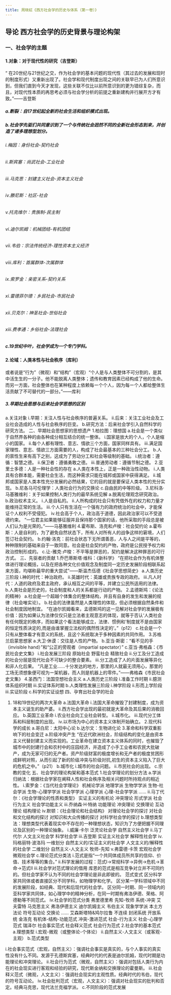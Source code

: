 ```yaml
---
title: 周晓虹《西方社会学的历史与体系（第一卷）》
---
```


## 导论 西方社会学的历史背景与理论构架
### 一、社会学的主题
#### 1.对象：对于现代性的研究（吉登斯）
“ 在20世纪与21世纪之交，作为社会学的基本问题的现代性（其过去的发展和现时的制度形式）又重新出现了。社会学和现代制度出现之间的关联早已为人们所意识到，但我们直到今天才发现，这些关联不仅比以前所意识到的更为错综复杂，而且，对现代性本质的再思考必须与社会学分析的前提之重新建构并行展开方才有致。”——吉登斯
##### a.断裂：自17世纪起全新的社会生活和组织模式出现。
##### b.社会学先驱们共同意识到了一个与传统社会迥然不同的全新社会形态到来，并创造了诸多理想型划分。
###### i.梅因：身份社会-契约社会
###### ii.斯宾塞：尚武社会-工业社会
###### iii.马克思：封建主义社会-资本主义社会
###### iv.滕尼斯：社区-社会
###### v.托克维尔：贵族制-民主制
###### vi.迪尔凯姆：机械团结-有机团结
###### vii.韦伯：宗法传统经济-理性资本主义经济
###### viii.库利：首属群体-次属群体
###### ix.索罗金：亲密关系-契约关系
###### xi.雷德菲尔德：乡民社会-市民社会
###### xii.贝克尔：神圣社会-世俗社会
###### xiii.费孝通：乡俗社会-法理社会
##### c.19世纪中叶，社会学成为一个专门学科。
#### 2.论域：人类本性与社会秩序（库利） 
或者说是“行为”（微观）和“结构”（宏观）“个人是与人类整体不可分割的，是其中活生生的一分子。他不能脱离人类整体；遗传和教育因素已经构成了他的生命。而另一方面，社会整体也在某种程度上依赖每ー个个人，因为每ー个人都给整体生活贡献了不可替代的一部分。”——库利
##### 3.早期社会思想与后来社会学思想的区别
a.关注对象
i.早期：关注人性与社会秩序的普遍关系。
ii.后来：关注工业社会及工业社会造成的人性与社会秩序的巨变。
b.研究方法：后来社会学引入自然科学的研究方法。
二、早期社会思想家的思想遗产
1.柏拉图：理想国
a.社会是一个类似于自然界各种的由各种成分相互结合的统一整体。
i.国家是放大的个人，个人是缩小的国家。
ii.每个人都有理性、意志、情欲三个方面，国家同样具有。
iii.满足国家理性、意志、情欲三方面需要的人，构成了社会最基本的三种社会分工。
b.人的禀性生来有高下之别，这成为了劳动分工和社会等级制的基础。
i.统治者：遵循：智慧之德。
ii.保卫者：遵循勇敢之德。
iii.普通劳动者：遵循节制之德。
2.亚里士多德：人是一种社会性的存在
a.人类在本性上，正是一种政治性动物。
i.人类具有合群本能，需要社会生活，而这种需求只能在城邦或国家中获得满足。
ii.城邦或国家是人类本性充分发展的必然结果，它的目的就是要保证人类本性的充分实现。
b.尼各马可伦理学：人类社会行为的交换论
c.自由民的中等阶级。
3.尼科洛·马基雅维利：关于如果控制人类行为的最早系统见解
a.脱离伦理观念研究政治。
b.政治权术主义。
i.人是自私的。
ii.人所构成的社会只有凭借外在的权力和力量才能维持正常的生活。
iii.个人只有生活在一个强有力的政府统治的社会中，才能保证个人权利不受侵犯。
iv.社会高于个人，政治高于道德，因此政治家可以不受道德约束。
“一位君主如果能够征服并且保持那个国家的话，他所采取的手段总是被人们认为是光荣的。”——马基雅维利
4.霍布斯、洛克和卢梭：社会契约论
a.霍布斯：人是自利的，为了避免自然状态下，所有人对所有人的战争这样的窘境，人们签订社会契约。
b.约翰·洛克：前社会状态下无所谓善恶，人与人之间是平等的，种种限制的基础来自于一致同意。社会是社会契约的产物，政府是公民授予权力和政治控制形成的。
c.让-雅克·卢梭：不平等是罪恶的，契约是解决这种罪恶的可行方式。
三、先驱者的贡献
1.乔巴蒂斯塔·维科：《新科学》
“在把社会作为有机体整体进行理论概括，以及在把各种文化价值观念及制度同一定历史发展阶段相联系起来方面，均堪称最早的重大尝试”——斯温杰伍德《社会学思想简史》
a.人类历史三阶段
i.神的时代：神治政府。
ii.英雄时代：英雄或贵族专政的政府。
iii.凡人时代：人道的政府及君主政府，承认相互之间的平等，并建立公民所适用的法律。
b.人类社会是历史的，社会制度和人的关系都是行动的产物。
2.孟德斯鸠：《论法的精神》
a.社会是一个超越个体集合的整体结构，并且有自身的发生和发展的规律（社会唯实论）。
b.社会的法律虽然是人类理性的体现，但必须根据自然条件和社会制度因地制宜。
“在迪尔凯姆看来，孟德斯鸠的这一见解对社会学的发展极有价值：因为如果认为法律仅仅只是立法者主观意志的体现，就等于否认‘人类社会有任何既定的秩序，而如果这个看法能够成立，法律、惯例和'制度就不是由国家的恒定性质決定的,而是由谁掌握立法权的偶然性決定的’。”（p12）
c.社会是一个只有从整体看才有意义的系统，且这个系统取决于多种因素的共同作用。
3.苏格兰启蒙思想家
a.大卫·休谟：交往是人性的产物。
b.亚当·斯密：“看不见的手（invisible hand）”和“公正的旁观者（impartial spectator）”
c.亚当·弗格森：《市民社会史文集》
i.社会发展三阶段
原始社会
野蛮社会
精致社会
ii.分工及分工造成的社会分层是现代社会不可缺少的整合要素。
iii.分工造成了人的片面发展等异化和非人化后果。
“凡是工业……十分发达的地方，那里的人就最无须用心，那里的工场无须想象便可视为ー架机器，而人则是机器上的零件。”——弗格森《市民社会史文集》
4.圣西门：法国空想社会主义
a.人类历史三阶段
i.准备工作时期
ii.臆测体系组织时期
iii.实证体系时期
b.人类理性发展三阶段
i.神学阶段
ii.形而上学阶段
iii.实证阶段
c.科学的实证设想
四、孕育出社会学的社会
1. 18和19世纪的两次大革命
a.法国大革命
i.法国大革命摧毁了封建制度，成为资本主义诞生的助产婆。
ii.西方社会学出现的最初就是大革命及其后果的消极回应。
b.英国工业革命
i.农业社会向工业社会转型。
ii.城市化。
iii.现代分工体系和科层制度的出现。
iv.以市场为中心的资本主义体制开始确立。
2.现代科学的成长
a.哥白尼：太阳中心论
b.达尔文：生物进化论
3.革命和科学双重影响下的社会变迁
a.阶级冲突产生
“在近代欧洲社会，阶级结构的变化是由资本主义代替封建主义而实现的。工业革命在建立资本主义体系的同时，也摧毁了城市中的封建行会和农村中的庄园经济，并造成了小手工业者和农民大批破产，成为无家可归的无产者。资产阶级财富的极度增长和无产者的极度贫困形成鲜明对照，从而引起了新的阶级冲突与阶级対抗,初生的资本主义陷入了巨大的危机之中。”（p21）
b.城市化
i.城市的社会问题。
ii.市民社会的出现。
c.宗教的变化
五、社会学的理论构架和基本范式
1.社会学理论的划分方法
a.学派归纳法：根据社会学家在阐释人性和社会秩序及相关问题时所持观点的相近性。
i.索罗金：《当代社会学理论》
机械论学派
地理学派
生物学学派
生物-社会学派
生物-心理学学派
社会学学派
心理学派
心理-社会学学派
……
ii.马丁代尔：《社会学理论的性质和类型》
实证主义的有机论
冲突理论
形式学派
社会行为主义
社会学功能主义
iii.乔纳森·H·特纳
功能理论
冲突理论
交换理论
互动理论
结构理论
iv.默顿：《社会理论和社会结构》
对理论社会学的探讨
对社会和文化结构的探讨
对知识和大众传播的探讨
对科学社会学的探讨
b.理想类型法：理想类型代表着现实中不存在的一种理想状态，知识为了方便把握不同理论及区别的一种理论抽象。
i.威廉·卡尔
泛灵论社会学
自然主义社会学
ii.马丁代尔
人文主义社会学
科学社会学
iii.吉登斯
实证主义社会学
解释性社会学
iv.玛格丽特·波洛玛
一维划分
自然主义的/实证主义的社会学
人文主义的/解释性的社会学
二维划分
自然主义-人文主义
牧师-先知
v.弗雷德·卡茨
宏观社会学
微观社会学
c.理论范式分类法
i.范式是指“一个共同体成员所共享的信仰、价值、技术等等的集合。”
ii.科学发展的过程：范式Ⅰ→常规科学→异例→危机→革命→范式Ⅱ
iii.社会学对范式理论的借用
库恩的范式是相互竞争对立并不可同约的。但社会学家不认为不同的社会学理论是非此即彼的。
范式变式
区分科学家共同体或者直接区分不同学科，如物理学和化学。
区分某一学科领域中不同的发展阶段，如经典、现代和后现代的社会学。
区分同一时期、同一领域内的亚科学家共同体，如心理学中的精神分析，在同一时期有弗洛伊德、荣格、阿德勒等不同范式。
iv.社会学的范式分类
弗里德里希
先知-牧师
系统-冲突
艾夫雷特
马克思主义
弗洛伊德主义
迪尔凯姆主义
韦伯主义
现象学学派
本土方法论
符号互动论
交换论
……
艾森斯塔特&鸠尔拉鲁
不连续
封闭系统
开放系统
金洛克
有机体-结构-功能范式
冲突-激进范式
社会-行为主义
社会-心理学范式
瑞泽尔
社会事实范式
社会释义范式
社会行为范式
2.社会学的基本范式
a.理想类型
i.宏观-微观（或整体论-个体论）
ii.自然主义-人文主义（或客观-主观）
b.范式类型

i.社会事实范式（宏观，自然主义）：强调社会事实是真实的，与个人事实的真实性没有什么不同。发源于孔德斯宾塞，经典时代的代表是迪尔凯姆，现代时期是功能理论和冲突理论。
ii.社会行为范式（微观，自然主义）：强调对包括人类行为内在的社会现实进行客观和经验的研究，现代斯金纳和交换理论的霍曼斯。
iii.社会释义范式（微观，人文主义）：强调社会现实的主观性质。经典时代的韦伯，现代的符号互动论。
iv.社会批判范式（宏观，人文主义）：强调对社会现实的批判和否定。经典马克思，现代法兰克福学派。
c.不同阶段的范式发展
